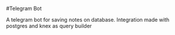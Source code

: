 #Telegram Bot

A telegram bot for saving notes on database.
Integration made with postgres and knex as query builder
